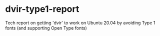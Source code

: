 # dvir-type1-report
Tech report on getting 'dvir' to work on Ubuntu 20.04 by avoiding Type 1 fonts (and supporting Open Type fonts)
